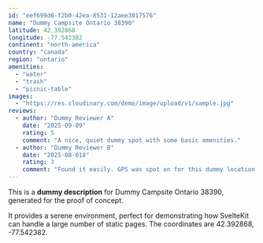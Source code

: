 ```yaml
---
id: "eef699d6-f2b0-42ea-8531-12aee3017576"
name: "Dummy Campsite Ontario 38390"
latitude: 42.392868
longitude: -77.542382
continent: "north-america"
country: "canada"
region: "ontario"
amenities:
  - "water"
  - "trash"
  - "picnic-table"
images:
  - "https://res.cloudinary.com/demo/image/upload/v1/sample.jpg"
reviews:
  - author: "Dummy Reviewer A"
    date: "2025-09-09"
    rating: 5
    comment: "A nice, quiet dummy spot with some basic amenities."
  - author: "Dummy Reviewer B"
    date: "2025-08-018"
    rating: 3
    comment: "Found it easily. GPS was spot on for this dummy location."
---
```


This is a **dummy description** for Dummy Campsite Ontario 38390, generated for the proof of concept.

It provides a serene environment, perfect for demonstrating how SvelteKit can handle a large number of static pages. The coordinates are 42.392868, -77.542382.
